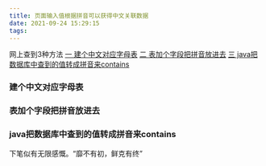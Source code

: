 ```yaml
---
title: 页面输入值根据拼音可以获得中文关联数据
date: 2021-09-24 15:29:15
tags:
---
```

网上查到3种方法
[一 建个中文对应字母表](#first)
[二 表加个字段把拼音放进去](#second)
[三 java把数据库中查到的值转成拼音来contains](#third)
### <span id="first">建个中文对应字母表</span>
### <span id="second">表加个字段把拼音放进去</span>
### <span id="third">java把数据库中查到的值转成拼音来contains</span>
 
 
下笔似有无限感慨。“靡不有初，鲜克有终”